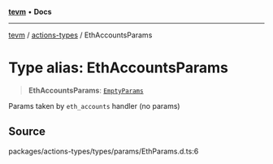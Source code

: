 [**tevm**](../../README.md) • **Docs**

***

[tevm](../../modules.md) / [actions-types](../README.md) / EthAccountsParams

# Type alias: EthAccountsParams

> **EthAccountsParams**: [`EmptyParams`](EmptyParams.md)

Params taken by `eth_accounts` handler (no params)

## Source

packages/actions-types/types/params/EthParams.d.ts:6
